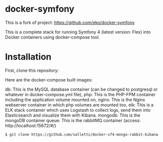 docker-symfony
==============

This is a fork of project: https://github.com/eko/docker-symfony

This is a complete stack for running Symfony 4 (latest version: Flex) into Docker containers using docker-compose tool.

# Installation

First, clone this repository:

Here are the docker-compose built images:

db: This is the MySQL database container (can be changed to postgresql or whatever in docker-compose.yml file),
php: This is the PHP-FPM container including the application volume mounted on,
nginx: This is the Nginx webserver container in which php volumes are mounted too,
elk: This is a ELK stack container which uses Logstash to collect logs, send them into Elasticsearch and visualize them with Kibana.
mongodb: This is the mongoDB container 
queue: This is the rabbitMQ container (access: http://localhost:15672/#/)


```bash
$ git clone https://github.com/salletti/docker-sf4-mongo-rabbit-kibana.git
```

